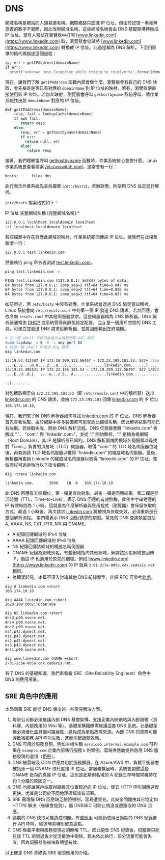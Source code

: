# DNS

網域名稱是網站的人類易讀名稱。網際網路只認識 IP 位址，但由於記憶一串毫無意義的數字不實際，因此改用網域名稱。這些網域名稱會由 DNS 基礎架構轉換成 IP 位址。當有人嘗試在瀏覽器中打開 [www.linkedin.com](https://www.linkedin.com) 時，瀏覽器會嘗試將 [www.linkedin.com](https://www.linkedin.com) 轉換成 IP 位址。此過程稱為 DNS 解析。下面用簡單的偽代碼描述這個過程：

```python
ip, err = getIPAddress(domainName)
if err:
  print("unknown Host Exception while trying to resolve:%s".format(domainName))
```

現在，讓我們了解 `getIPAddress` 函數內部會做什麼。瀏覽器會有自己的 DNS 快取，會先檢查是否已有對應的 `domainName` 到 IP 位址的映射，若有，瀏覽器便直接使用該 IP 位址。若無此映射，瀏覽器會呼叫 `gethostbyname` 系統呼叫，請作業系統找出該 `domainName` 對應的 IP 位址。

```python
def getIPAddress(domainName):
    resp, fail = lookupCache(domainName)
    If not fail:
       return resp
    else:
       resp, err = gethostbyname(domainName)
       if err:
         return null, err
       else:
          return resp
```

接著，我們理解當呼叫 [gethostbyname](https://man7.org/linux/man-pages/man3/gethostbyname.3.html) 函數時，作業系統核心會做什麼。Linux 作業系統會查看檔案 [/etc/nsswitch.conf](https://man7.org/linux/man-pages/man5/nsswitch.conf.5.html)，通常會有一行：

```bash
hosts:      files dns
```

此行表示作業系統先查找檔案 (`/etc/hosts`)，若無對應，則使用 DNS 協定進行解析。

`/etc/hosts` 檔案格式如下：

IP 位址 完整網域名稱 [完整網域名稱].*

```bash
127.0.0.1 localhost.localdomain localhost
::1 localhost.localdomain localhost
```

若該檔案中存在對應此網域的映射，作業系統即回傳該 IP 位址。讓我們在此檔案新增一行：

```bash
127.0.0.1 test.linkedin.com
```

然後執行 ping 命令去測試 [test.linkedin.com](https://test.linkedin.com/)。

```bash
ping test.linkedin.com -n
```

```bash
PING test.linkedin.com (127.0.0.1) 56(84) bytes of data.
64 bytes from 127.0.0.1: icmp_seq=1 ttl=64 time=0.047 ms
64 bytes from 127.0.0.1: icmp_seq=2 ttl=64 time=0.036 ms
64 bytes from 127.0.0.1: icmp_seq=3 ttl=64 time=0.037 ms
```

如前所述，若 `/etc/hosts` 中沒有對應，作業系統會透過 DNS 協定嘗試解析。Linux 系統會向 `/etc/resolv.conf` 中的第一個 IP 發送 DNS 請求。若無回應，會依序向 `resolv.conf` 中其他伺服器請求。這些伺服器稱為 DNS 解析器。DNS 解析器通常由 [DHCP](https://zh.wikipedia.org/wiki/DHCP) 或系統管理員靜態設定配置。
[Dig](https://linux.die.net/man/1/dig) 是一個用戶空間的 DNS 工具，可建立並發送 DNS 請求給解析器，並將回應輸出在終端機。

```bash
# 在一個 shell 中執行此指令以捕捉所有 DNS 請求
sudo tcpdump -s 0 -A -i any port 53
# 在另一個 shell 中發送 dig 請求
dig linkedin.com
```

```bash
13:19:54.432507 IP 172.19.209.122.56497 > 172.23.195.101.53: 527+ [1au] A? linkedin.com. (41)
....E..E....@.n....z...e...5.1.:... .........linkedin.com.......)........
13:19:54.485131 IP 172.23.195.101.53 > 172.19.209.122.56497: 527 1/0/1 A 108.174.10.10 (57)
....E..U..@.|.	....e...z.5...A...............linkedin.com..............3..l.

..)........
```

封包截取顯示向 `172.23.195.101:53`（即 `/etc/resolv.conf` 中的解析器）送出 [linkedin.com](https://www.linkedin.com/) 的 DNS 請求，並由 `172.23.195.101` 回傳 [linkedin.com](https://www.linkedin.com/) 的 IP 位址 `108.174.10.10`。

現在，我們來了解 DNS 解析器如何尋找 [linkedin.com](https://www.linkedin.com/) 的 IP 位址。DNS 解析器首先查看快取。由於網路中許多裝置都可能查詢此網域名稱，因此解析結果可能已有快取。若快取失敗，開始 DNS 解析流程。DNS 伺服器會將 “linkedin.com” 拆解成 “.”、 “com.” 與 “linkedin.com.”，並從 “.” 開始解析。“.” 是稱為根網域（Root Domain），其 IP 是解析器已知的。DNS 解析器詢問根域名伺服器以尋找對「com.」負責的頂層域（TLD）伺服器。取得 “com.” 的 TLD 域名伺服器位址後，再查詢該 TLD 域名伺服器以獲得 “linkedin.com” 的權威域名伺服器。最後，解析器再查詢 LinkedIn 的權威域名伺服器以取得 “linkedin.com” 的 IP 位址。整個流程可透過執行以下指令觀察：

```bash
dig +trace linkedin.com
```

```bash
linkedin.com.		3600	IN	A	108.174.10.10
```

此 DNS 回應有五個欄位，第一欄是查詢對象，最後一欄是回應結果。第二欄是存活時間（TTL，Time-to-Live），表示 DNS 回應的有效秒數。此例中字串對應的 IP 有效時間為 1 小時。這就是為什麼解析器與應用程式（瀏覽器）會保留快取的方式。超過 1 小時後，再次請求 [linkedin.com](https://www.linkedin.com/) 將被視為快取失效，必須重新進行整個解析流程。
第四欄表示 DNS 回應/請求的類型。常見的 DNS 查詢類型包括
A, AAAA, NS, TXT, PTR, MX 與 CNAME。

- A 紀錄回傳網域的 IPv4 位址
- AAAA 紀錄回傳網域的 IPv6 位址
- NS 紀錄回傳該網域的權威名稱伺服器
- CNAME 紀錄為網域別名。有些網域指向其他網域，解譯該別名網域會回傳 IP，而這 IP 也適用於原先的網域。例如 [www.linkedin.com](https://www.linkedin.com) 的 IP 就與 `2-01-2c3e-005a.cdx.cedexis.net` 相同。
- 為簡潔起見，本篇不深入討論其他 DNS 紀錄類型，詳細 RFC 可參考[此處](https://zh.wikipedia.org/wiki/DNS_記錄類型列表)。

```bash
dig A linkedin.com +short
108.174.10.10

dig AAAA linkedin.com +short
2620:109:c002::6cae:a0a

dig NS linkedin.com +short
dns3.p09.nsone.net.
dns4.p09.nsone.net.
dns2.p09.nsone.net.
ns4.p43.dynect.net.
ns1.p43.dynect.net.
ns2.p43.dynect.net.
ns3.p43.dynect.net.
dns1.p09.nsone.net.

dig www.linkedin.com CNAME +short
2-01-2c3e-005a.cdx.cedexis.net.
```

有了 DNS 的基礎知識，我們來看看 SRE（Site Reliability Engineer）角色中 DNS 的應用場景。

## SRE 角色中的應用

本節涵蓋 SRE 能從 DNS 導出的一些常見解決方案。

1. 每家公司都必須維護內部 DNS 基礎架構，支援企業內網網站與內部服務（資料庫、內部應用如 Wiki 等）。基礎架構團隊需維護這套 DNS 系統。此基礎架構必須優化並具備可擴展性，避免成為單點故障來源。內部 DNS 的故障可能導致微服務 API 呼叫失敗，進而引起級聯效應。
2. DNS 可用於服務發現，例如主機名稱 `serviceb.internal.example.com` 可列舉在 `example.com` 企業內部執行服務 `b` 的實例。雲端供應商提供啟用 DNS 服務發現的選項（[範例](https://docs.aws.amazon.com/whitepapers/latest/microservices-on-aws/service-discovery.html#dns-based-service-discovery)）。
3. DNS 被雲端及 CDN 供應商用於服務擴展。在 Azure/AWS 中，負載平衡器會被指派一個 CNAME 取代直接 IP 位址。當服務擴展時，系統會調整這些 CNAME 指向的真實 IP 位址，這也是此類別名域的 A 紀錄生存時間常維持在約 1 分鐘的原因之一。
4. DNS 也能讓客戶端取得距離其位置較近的 IP 位址，使其 HTTP 呼叫回應速度更快，尤其是公司於不同地理區域皆有部署。
5. SRE 需理解 DNS 回應缺乏驗證機制，容易遭冒充。此安全問題由其它協定如 HTTPS 解決（後續會提到），而 DNSSEC 可防止偽造或遭竄改的 DNS 回應。
6. 過期的 DNS 快取可能造成問題。有些[應用](https://stackoverflow.com/questions/1256556/how-to-make-java-honor-the-dns-caching-timeout) 可能仍使用已過期的 DNS 紀錄進行 API 呼叫，維運時需特別留意這點。
7. DNS 負載平衡與服務發現必須瞭解 TTL，因此更改 DNS 紀錄後，伺服器只能在該 TTL 期限過後才從流量池中刪除。若未依此執行，部分流量可能會失敗，因為伺服器尚被快取期望有效。

以上便是 DNS 基礎與 SRE 相關應用的介紹。
